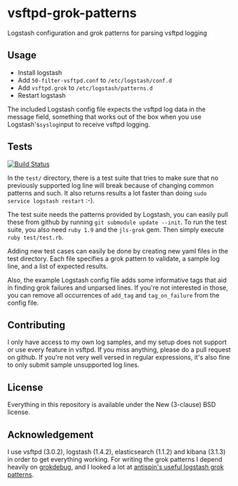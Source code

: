 vsftpd-grok-patterns
====================

Logstash configuration and grok patterns for parsing vsftpd logging

Usage
-----

- Install logstash
- Add `50-filter-vsftpd.conf` to `/etc/logstash/conf.d`
- Add `vsftpd.grok` to `/etc/logstash/patterns.d`
- Restart logstash

The included Logstash config file expects the vsftpd log data in the message field, something that works out of the box when you use Logstash's`syslog`input to receive vsftpd logging.

Tests
-----

[![Build Status](https://travis-ci.org/Dh0mp5eur/vsftpd-grok-patterns.svg?branch=master)](https://travis-ci.org/Dh0mp5eur/vsftpd-grok-patterns)

In the `test/` directory, there is a test suite that tries to make sure that no previously supported log line will break because of changing common patterns and such. It also returns results a lot faster than doing `sudo service logstash restart` :-).

The test suite needs the patterns provided by Logstash, you can easily pull these from github by running `git submodule update --init`. To run the test suite, you also need `ruby 1.9` and the `jls-grok` gem. Then simply execute `ruby test/test.rb`.

Adding new test cases can easily be done by creating new yaml files in the test directory. Each file specifies a grok pattern to validate, a sample log line, and a list of expected results.

Also, the example Logstash config file adds some informative tags that aid in finding grok failures and unparsed lines. If you're not interested in those, you can remove all occurrences of `add_tag` and `tag_on_failure` from the config file.

Contributing
------------

I only have access to my own log samples, and my setup does not support or use every feature in vsftpd. If you miss anything, please do a pull request on github. If you're not very well versed in regular expressions, it's also fine to only submit sample unsupported log lines.

License
-------

Everything in this repository is available under the New (3-clause) BSD license.

Acknowledgement
---------------
I use vsftpd (3.0.2), logstash (1.4.2), elasticsearch (1.1.2) and kibana (3.1.3) in order to get everything working.
For writing the grok patterns I depend heavily on [grokdebug](https://grokdebug.herokuapp.com/), and I looked a lot at [antispin's useful logstash grok patterns](http://antisp.in/2014/04/useful-logstash-grok-patterns/).
